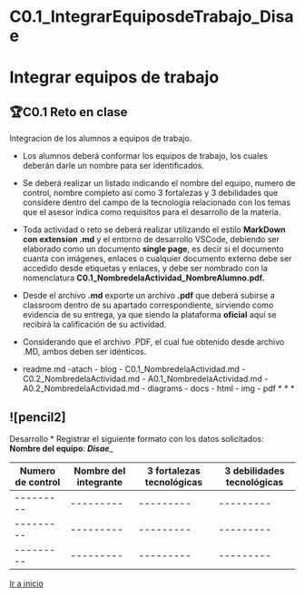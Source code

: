 # C0.1_IntegrarEquiposdeTrabajo_Disae


# Integrar equipos de trabajo 

## 🏆C0.1 Reto en clase 

Integracion de los alumnos a equipos de trabajo.

* Los alumnos deberá conformar los equipos de trabajo, los cuales deberán darle un nombre para ser identificados.

* Se deberá realizar un listado indicando el nombre del equipo, numero de control, nombre completo asi como 3 fortalezas y 3 debilidades que considere dentro del campo de la tecnología relacionado con los temas que el asesor indica como requisitos para el desarrollo de la materia.

* Toda actividad o reto se deberá realizar utilizando el estilo **MarkDown con extension .md** y el entorno de desarrollo VSCode, debiendo ser elaborado como un documento **single page**, es decir si el documento cuanta con imágenes, enlaces o cualquier documento externo debe ser accedido desde etiquetas y enlaces, y debe ser nombrado con la nomenclatura **C0.1_NombredelaActividad_NombreAlumno.pdf.** 

* Desde el archivo **.md** exporte un archivo **.pdf** que deberá subirse a classroom dentro de su apartado correspondiente, sirviendo como evidencia de su entrega, ya que siendo la plataforma **oficial** aquí se recibirá la calificación de su actividad.

* Considerando que el archivo .PDF, el cual fue obtenido desde archivo .MD, ambos deben ser idénticos. 

- readme.md -atach - blog - C0.1_NombredelaActividad.md - C0.2_NombredelaActividad.md - A0.1_NombredelaActividad.md - A0.2_NombredelaActividad.md - diagrams - docs - html - img - pdf * * *

## ![pencil2]

Desarrollo * Registrar el siguiente formato con los datos solicitados: **Nombre del equipo**: ___Disae____

<table>

<thead>

<tr>

<th>Numero de control</th>

<th>Nombre del integrante</th>

<th>3 fortalezas tecnológicas</th>

<th>3 debilidades tecnológicas</th>

</tr>

</thead>

<tbody>

<tr>

<td>---------</td>

<td>---------</td>

<td>---------</td>

<td>---------</td>

</tr>

<tr>

<td>---------</td>

<td>---------</td>

<td>---------</td>

<td>---------</td>

</tr>

<tr>

<td>---------</td>

<td>---------</td>

<td>---------</td>

<td>---------</td>

</tr>

</tbody>

</table>

[Ir a inicio](/readme.md)

